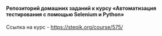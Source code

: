 #### Репозиторий домашних заданий к курсу «Автоматизация тестирования с помощью Selenium и Python»
Ссылка на курс - https://stepik.org/course/575/
